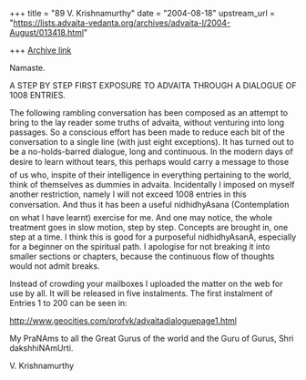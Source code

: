 +++
title = "89 V. Krishnamurthy"
date = "2004-08-18"
upstream_url = "https://lists.advaita-vedanta.org/archives/advaita-l/2004-August/013418.html"

+++
[Archive link](https://lists.advaita-vedanta.org/archives/advaita-l/2004-August/013418.html)

Namaste.

A STEP BY STEP FIRST EXPOSURE TO ADVAITA 
THROUGH A DIALOGUE OF 1008 ENTRIES.

The following rambling conversation has been composed as an
attempt to bring to the lay reader some truths of advaita,
without venturing into long passages. So a conscious effort
has been made to reduce  each bit of the conversation  to a
single line (with just eight  exceptions). It has turned
out to be a no-holds-barred dialogue, long and continuous. 
  In the modern days of  desire  to learn without tears,
this perhaps would carry a message  to those of us who,
inspite of their intelligence in everything pertaining to
the world, think of themselves as dummies in advaita.
Incidentally I imposed on myself another restriction,
namely I will not exceed 1008 entries in this conversation.
 And thus it has been a useful nidhidhyAsana
(Contemplation on what I have learnt) exercise for me. And
one may notice, the whole treatment goes  in slow motion,
step by step. Concepts are brought in,  one step at a time.
I think this is good for a purposeful nidhidhyAsanA,
especially for a beginner on the spiritual path. I
apologise for not breaking it into smaller sections or
chapters, because the continuous flow of thoughts would not
admit breaks.

Instead of crowding your mailboxes I uploaded the matter on
the web for use by all. It will be released in five
instalments.  The first instalment of Entries 1 to 200 can
be seen in:

http://www.geocities.com/profvk/advaitadialoguepage1.html

My PraNAms to all the Great Gurus of the world and the Guru
of Gurus, Shri dakshhiNAmUrti. 

V. Krishnamurthy



